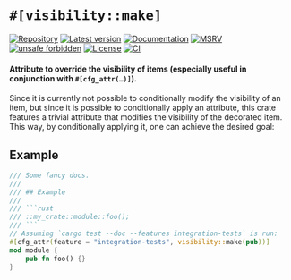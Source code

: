 # `#[visibility::make]`

[![Repository](https://img.shields.io/badge/repository-GitHub-brightgreen.svg)](https://github.com/danielhenrymantilla/visibility.rs)
[![Latest version](https://img.shields.io/crates/v/visibility.svg)](https://crates.io/crates/visibility)
[![Documentation](https://docs.rs/visibility/badge.svg)](https://docs.rs/visibility)
[![MSRV](https://img.shields.io/badge/MSRV-1.56.0-white)](https://gist.github.com/danielhenrymantilla/8e5b721b3929084562f8f65668920c33)
[![unsafe forbidden](https://img.shields.io/badge/unsafe-forbidden-success.svg)](https://github.com/rust-secure-code/safety-dance/)
[![License](https://img.shields.io/crates/l/visibility.svg)](https://github.com/danielhenrymantilla/visibility.rs/blob/master/LICENSE)
[![CI](https://github.com/danielhenrymantilla/visibility.rs/workflows/CI/badge.svg)](https://github.com/danielhenrymantilla/visibility.rs/actions)

#### Attribute to override the visibility of items (especially useful in conjunction with `#[cfg_attr(…)]`).

Since it is currently not possible to conditionally modify the visibility of an
item, but since it is possible to conditionally apply an attribute, this crate
features a trivial attribute that modifies the visibility of the decorated item.
This way, by conditionally applying it, one can achieve the desired goal:

## Example

```rust
/// Some fancy docs.
///
/// ## Example
///
/// ```rust
/// ::my_crate::module::foo();
/// ```
// Assuming `cargo test --doc --features integration-tests` is run:
#[cfg_attr(feature = "integration-tests", visibility::make(pub))]
mod module {
    pub fn foo() {}
}
```
